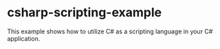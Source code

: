 csharp-scripting-example
========================

This example shows how to utilize C# as a scripting language in your C# application.
